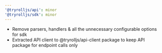 ```yaml
---
'@tryrolljs/api': minor
'@tryrolljs/sdk': minor
---
```


- Remove parsers, handlers & all the unnecessary configurable options for sdk
- Extracted API client to @tryrolljs/api-client package to keep API package for endpoint calls only
